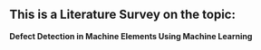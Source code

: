 ## This is a Literature Survey on the topic: 

**Defect Detection in Machine Elements Using Machine Learning**

